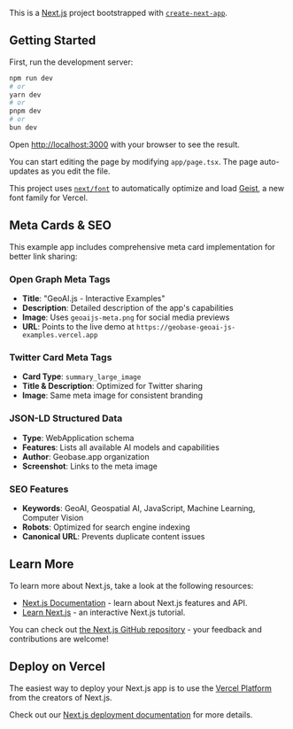 This is a [Next.js](https://nextjs.org) project bootstrapped with [`create-next-app`](https://nextjs.org/docs/app/api-reference/cli/create-next-app).

## Getting Started

First, run the development server:

```bash
npm run dev
# or
yarn dev
# or
pnpm dev
# or
bun dev
```

Open [http://localhost:3000](http://localhost:3000) with your browser to see the result.

You can start editing the page by modifying `app/page.tsx`. The page auto-updates as you edit the file.

This project uses [`next/font`](https://nextjs.org/docs/app/building-your-application/optimizing/fonts) to automatically optimize and load [Geist](https://vercel.com/font), a new font family for Vercel.

## Meta Cards & SEO

This example app includes comprehensive meta card implementation for better link sharing:

### Open Graph Meta Tags
- **Title**: "GeoAI.js - Interactive Examples"
- **Description**: Detailed description of the app's capabilities
- **Image**: Uses `geoaijs-meta.png` for social media previews
- **URL**: Points to the live demo at `https://geobase-geoai-js-examples.vercel.app`

### Twitter Card Meta Tags
- **Card Type**: `summary_large_image`
- **Title & Description**: Optimized for Twitter sharing
- **Image**: Same meta image for consistent branding

### JSON-LD Structured Data
- **Type**: WebApplication schema
- **Features**: Lists all available AI models and capabilities
- **Author**: Geobase.app organization
- **Screenshot**: Links to the meta image

### SEO Features
- **Keywords**: GeoAI, Geospatial AI, JavaScript, Machine Learning, Computer Vision
- **Robots**: Optimized for search engine indexing
- **Canonical URL**: Prevents duplicate content issues

## Learn More

To learn more about Next.js, take a look at the following resources:

- [Next.js Documentation](https://nextjs.org/docs) - learn about Next.js features and API.
- [Learn Next.js](https://nextjs.org/learn) - an interactive Next.js tutorial.

You can check out [the Next.js GitHub repository](https://github.com/vercel/next.js) - your feedback and contributions are welcome!

## Deploy on Vercel

The easiest way to deploy your Next.js app is to use the [Vercel Platform](https://vercel.com/new?utm_medium=default-template&filter=next.js&utm_source=create-next-app&utm_campaign=create-next-app-readme) from the creators of Next.js.

Check out our [Next.js deployment documentation](https://nextjs.org/docs/app/building-your-application/deploying) for more details.
